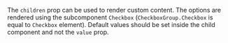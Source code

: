The `children` prop can be used to render custom content. The options are rendered using the subcomponent `Checkbox` (`CheckboxGroup.Checkbox` is equal to `Checkbox` element). Default values should be set inside the child component and not the `value` prop.
